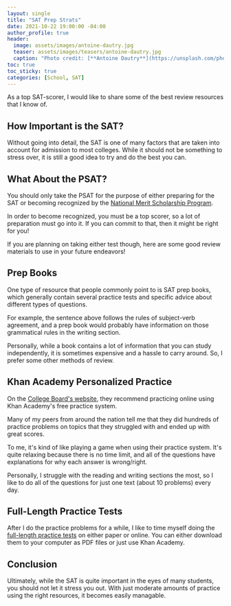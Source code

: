 ```yaml
---
layout: single
title: "SAT Prep Strats"
date: 2021-10-22 19:00:00 -04:00
author_profile: true
header: 
  image: assets/images/antoine-dautry.jpg
  teaser: assets/images/teasers/antoine-dautry.jpg
  caption: "Photo credit: [**Antoine Dautry**](https://unsplash.com/photos/_zsL306fDck)"
toc: true
toc_sticky: true
categories: [School, SAT]
---
```


As a top SAT-scorer, I would like to share some of the best review resources that I know of. 

## How Important is the SAT?

Without going into detail, the SAT is one of many factors that are taken into account for admission to most colleges. While it should not be something to stress over, it is still a good idea to try and do the best you can. 

## What About the PSAT?

You should only take the PSAT for the purpose of either preparing for the SAT or becoming recognized by the [National Merit Scholarship Program](https://www.nationalmerit.org/s/1758/images/gid2/editor_documents/student_guide.pdf). 

In order to become recognized, you must be a top scorer, so a lot of preparation must go into it. If you can commit to that, then it might be right for you!

If you are planning on taking either test though, here are some good review materials to use in your future endeavors!

## Prep Books

One type of resource that people commonly point to is SAT prep books, which generally contain several practice tests and specific advice about different types of questions. 

For example, the sentence above follows the rules of subject-verb agreement, and a prep book would probably have information on those grammatical rules in the writing section.

Personally, while a book contains a lot of information that you can study independently, it is sometimes expensive and a hassle to carry around. So, I prefer some other methods of review. 

## Khan Academy Personalized Practice

On the [College Board's website](https://collegereadiness.collegeboard.org/sat/practice/khan-academy), they recommend practicing online using Khan Academy's free practice system. 

Many of my peers from around the nation tell me that they did hundreds of practice problems on topics that they struggled with and ended up with great scores. 

To me, it's kind of like playing a game when using their practice system. It's quite relaxing because there is no time limit, and all of the questions have explanations for why each answer is wrong/right. 

Personally, I struggle with the reading and writing sections the most, so I like to do all of the questions for just one text (about 10 problems) every day. 

## Full-Length Practice Tests

After I do the practice problems for a while, I like to time myself doing the [full-length practice tests](https://collegereadiness.collegeboard.org/sat/practice/full-length-practice-tests) on either paper or online. You can either download them to your computer as PDF files or just use Khan Academy.

## Conclusion

Ultimately, while the SAT is quite important in the eyes of many students, you should not let it stress you out. With just moderate amounts of practice using the right resources, it becomes easily managable. 